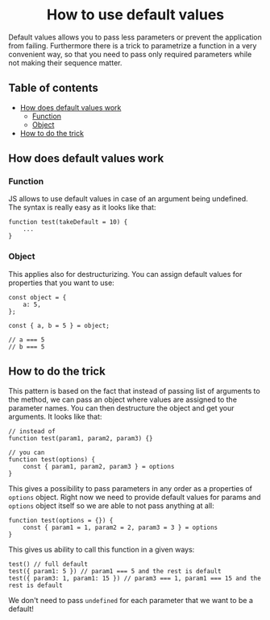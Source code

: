 <div align="center">
    <h1>How to use default values</h1>
</div>

Default values allows you to pass less parameters or prevent the application from failing. Furthermore there is a trick to parametrize a function in a very convenient way, so that you need to pass only required parameters while not making their sequence matter.

<h2>Table of contents</h2>

- [How does default values work](#how-does-default-values-work)
    - [Function](#function)
    - [Object](#object)
- [How to do the trick](#how-to-do-the-trick)

## How does default values work

### Function

JS allows to use default values in case of an argument being undefined. The syntax is really easy as it looks like that:

```
function test(takeDefault = 10) {
    ...
}
```

### Object

This applies also for destructurizing. You can assign default values for properties that you want to use:

```
const object = {
    a: 5,
};

const { a, b = 5 } = object;

// a === 5
// b === 5
```

## How to do the trick

This pattern is based on the fact that instead of passing list of arguments to the method, we can pass an object where values are assigned to the parameter names. You can then destructure the object and get your arguments. It looks like that:

```
// instead of
function test(param1, param2, param3) {}

// you can
function test(options) {
    const { param1, param2, param3 } = options
}
```

This gives a possibility to pass parameters in any order as a properties of `options` object. Right now we need to provide default values for params and `options` object itself so we are able to not pass anything at all:

```
function test(options = {}) {
    const { param1 = 1, param2 = 2, param3 = 3 } = options
}
```

This gives us ability to call this function in a given ways:

```
test() // full default
test({ param1: 5 }) // param1 === 5 and the rest is default
test({ param3: 1, param1: 15 }) // param3 === 1, param1 === 15 and the rest is default
```

We don't need to pass `undefined` for each parameter that we want to be a default!